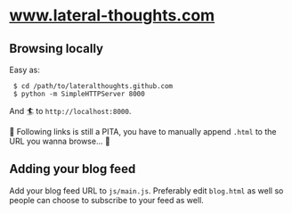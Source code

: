 # www.lateral-thoughts.com

## Browsing locally

Easy as:

```
 $ cd /path/to/lateralthoughts.github.com
 $ python -m SimpleHTTPServer 8000
```

And :surfer: to `http://localhost:8000`.

:poop: Following links is still a PITA, you have to manually append `.html` to the URL you wanna browse... :poop:

## Adding your blog feed

Add your blog feed URL to `js/main.js`.
Preferably edit `blog.html` as well so people can choose to subscribe to your feed as well.
